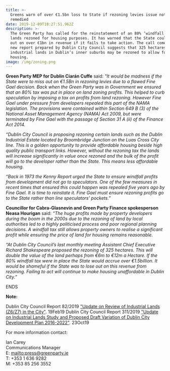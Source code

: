 ```yaml
---
title: >-
  Greens warn of over €1.5bn loss to State if rezoning levies issue not
  remedied 
date: 2019-12-09T18:27:51.962Z
description: >-
  The Green Party has called for the reinstatement of an 80% ‘windfall tax’ on
  lands rezoned for housing purposes. It has warned that the State could lose
  out on over €1bn in revenue if it fails to take action. The call comes as a
  new report prepared by Dublin City Council suggests that 325 hectares of
  industrial lands in Dublin’s inner suburbs may be rezoned to allow for
  housing.
image: /img/zoning.png
---
```

**Green Party MEP for Dublin Ciarán Cuffe** said: _"It would be madness if the State were to miss out on €1.5Bn in rezoning levies due to a flawed Fine Gael decision. Back when the Green Party was in Government we ensured that an 80% tax was put in place on land zoning profits. This helped to curb speculation by imposing a tax on profits from land rezoning. However Fine Gael under pressure from developers repealed this part of the NAMA legislation. The provisions were contained within Section 649 B (3) of the National Asset Management Agency (NAMA) Act 2009, but were terminated by Fine Gael with the passage of Section 31 A (ii) of the Finance Act 2014._

_“Dublin City Council is proposing rezoning certain lands such as the Dublin Industrial Estate located by Broombridge Junction on the Luas Cross City line. This is a golden opportunity to provide affordable housing beside high quality public transport links. However, without the rezoning tax the lands will increase significantly in value once rezoned and the bulk of the profit will go to the developer rather than the State. This means less affordable housing._

_“Back in 1973 the Kenny Report urged the State to ensure windfall profits from development did not go to speculators. One of the few measures in recent times that ensured this could happen was repealed five years ago by Fine Gael. It is time to reinstate it. Fine Gael must ensure rezoning profits go to the State rather than line speculators’ pockets.”_

**Councillor for Cabra-Glasnevin and Green Party Finance spokesperson Neasa Hourigan** said: _“The huge profits made by property developers during the boom in the 2000s due to the rezoning of land by local authorities led to a highly politicised process and poor regional planning decisions. A windfall tax still allows property owners to realise a significant profit while ensuring the price of land for housing remains reasonable._

_“At Dublin City Council’s last monthly meeting Assistant Chief Executive Richard Shakespeare proposed the rezoning of 325 hectares. This will double the value of the land perhaps from €6m to €12m a Hectare. If the 80% windfall tax were in place the State would accrue over €1.5billion. It would be shameful if the State was to lose out on this revenue from rezoning. Failing to act will continue to make housing unaffordable in Dublin City.”_

ENDS

**Note:**

Dublin City Council Report 82/2019  ["Update on Review of Industrial Lands (Z6/Z7) in the City"](https://councilmeetings.dublincity.ie/documents/s22696/82%202019%20Z6%20Study%20update%20For%20Feb%20Council%20Meeting.pdf?utm_source=Media+List&utm_campaign=b4c95d10c4-EMAIL_CAMPAIGN_2019_12_05_12_09&utm_medium=email&utm_term=0_da38bad449-b4c95d10c4-47214343). 19Feb19 
Dublin City Council  Report 311/2019 ["Update on Industrial Lands Study and Proposed Draft Variation of Dublin City Development Plan 2016-2022"](https://councilmeetings.dublincity.ie/documents/s26096/311%20Variation%20to%20CDP%20-%20Industrial%20Lands.pdf?utm_source=Media+List&utm_campaign=b4c95d10c4-EMAIL_CAMPAIGN_2019_12_05_12_09&utm_medium=email&utm_term=0_da38bad449-b4c95d10c4-47214343).  23Oct19

For more information contact: 

Ian Carey \
Communications Manager\
E: <mailto:press@greenparty.ie>\
T: +353 1 636 9282\
M: +353 85 256 3552

